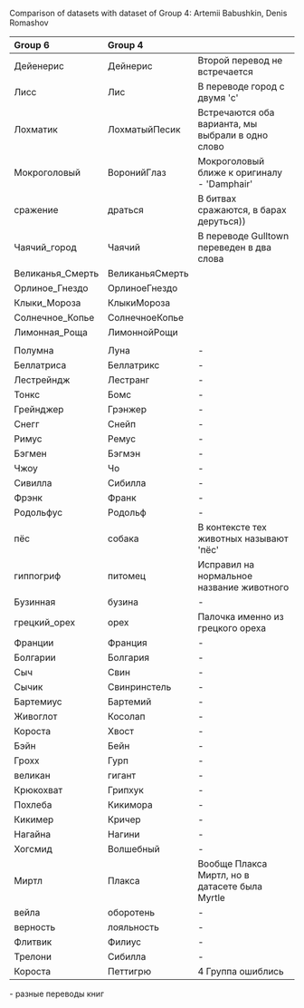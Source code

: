 Comparison of datasets with dataset of Group 4: Artemii Babushkin, Denis
Romashov

| Group 6          | Group 4         |                                                   |
|:-----------------|:----------------|:--------------------------------------------------|
| Дейенерис        | Дейнерис        | Второй перевод не встречается                     |
| Лисс             | Лис             | В переводе город с двумя 'c'                      |
| Лохматик         | ЛохматыйПесик   | Встречаются оба варианта, мы выбрали в одно слово |
| Мокроголовый     | ВоронийГлаз     | Мокроголовый ближе к оригиналу - 'Damphair'       |
| сражение         | драться         | В битвах сражаются, в барах деруться))            |
| Чаячий_город     | Чаячий          | В переводе Gulltown переведен в два слова         |
| Великанья_Смерть | ВеликаньяСмерть |                                                   |
| Орлиное_Гнездо   | ОрлиноеГнездо   |                                                   |
| Клыки_Мороза     | КлыкиМороза     |                                                   |
| Солнечное_Копье  | СолнечноеКопье  |                                                   |
| Лимонная_Роща    | ЛимоннойРощи    |                                                   |
|                  |                 |                                                   |
| Полумна          | Луна            |  -                                                |
| Беллатриса       | Беллатрикс      |  -                                                |
| Лестрейндж       | Лестранг        |  -                                                |
| Тонкс            | Бомс            |  -                                                |
| Грейнджер        | Грэнжер         |  -                                                |
| Снегг            | Снейп           |  -                                                |
| Римус            | Ремус           |  -                                                |
| Бэгмен           | Бэгмэн          |  -                                                |
| Чжоу             | Чо              |  -                                                |
| Сивилла          | Сибилла         |  -                                                |
| Фрэнк            | Франк           |  -                                                |
| Родольфус        | Родольф         |  -                                                |
| пёс              | собака          | В контексте тех животных называют 'пёс'           |
| гиппогриф        | питомец         | Исправил на нормальное название животного         |
| Бузинная         | бузина          |  -                                                |
| грецкий_орех     | орех            | Палочка именно из грецкого ореха                  |
| Франции          | Франция         |  -                                                |
| Болгарии         | Болгария        |  -                                                |
| Сыч              | Свин            |  -                                                |
| Сычик            | Свинринстель    |  -                                                |
| Бартемиус        | Бартемий        |  -                                                |
| Живоглот         | Косолап         |  -                                                |
| Короста          | Хвост           |  -                                                |
| Бэйн             | Бейн            |  -                                                |
| Грохх            | Гурп            |  -                                                |
| великан          | гигант          |  -                                                |
| Крюкохват        | Грипхук         |  -                                                |
| Похлеба          | Кикимора        |  -                                                |
| Кикимер          | Кричер          |  -                                                |
| Нагайна          | Нагини          |  -                                                |
| Хогсмид          | Волшебный       |  -                                                |
| Миртл            | Плакса          | Вообще Плакса Миртл, но в датасете была Myrtle    |
| вейла            | оборотень       |  -                                                |
| верность         | лояльность      |  -                                                |
| Флитвик          | Филиус          |  -                                                |
| Трелони          | Сибилла         |  -                                                |
| Короста          | Петтигрю        | 4 Группа ошиблись                                 |
\- разные переводы книг
